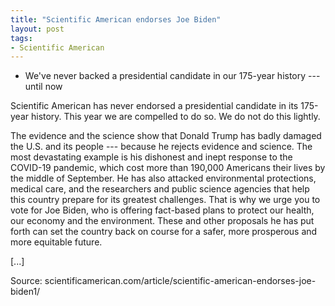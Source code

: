 ```yaml
---
title: "Scientific American endorses Joe Biden"
layout: post
tags:
- Scientific American
---
```


- We've never backed a presidential candidate in our 175-year history --- until now

Scientific American has never endorsed a presidential candidate in its 175-year history. This year we are compelled to do so. We do not do this lightly.

The evidence and the science show that Donald Trump has badly damaged the U.S. and its people --- because he rejects evidence and science. The most devastating example is his dishonest and inept response to the COVID-19 pandemic, which cost more than 190,000 Americans their lives by the middle of September. He has also attacked environmental protections, medical care, and the researchers and public science agencies that help this country prepare for its greatest challenges. That is why we urge you to vote for Joe Biden, who is offering fact-based plans to protect our health, our economy and the environment. These and other proposals he has put forth can set the country back on course for a safer, more prosperous and more equitable future.

\[...\]

Source: scientificamerican.com/article/scientific-american-endorses-joe-biden1/
